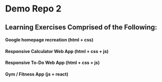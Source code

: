 # Demo Repo 2 

## Learning Exercises Comprised of the Following: 

#### Google homepage recreation (html + css)
#### Responsive Calculator Web App (html + css + js)
#### Responsive To-Do Web App (html + css + js)
#### Gym / Fitness App (js + react) 
